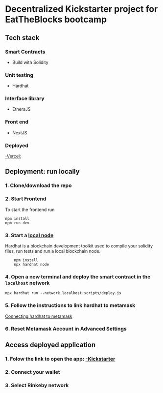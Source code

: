 # Decentralized Kickstarter project for EatTheBlocks bootcamp

## Tech stack

### Smart Contracts

- Build with Solidity

### Unit testing

- Hardhat

### Interface library

- EthersJS

### Front end

- NextJS

### Deployed

[-Vercel:]()

## Deployment: run locally

### 1. Clone/download the repo

### 2. Start Frontend

To start the frontend run

```
npm install
npm run dev
```

### 3. Start a [local node](https://hardhat.org/getting-started/#connecting-a-wallet-or-dapp-to-hardhat-network)

Hardhat is a blockchain development toolkit used to compile your solidity files, run tests and run a local blockchain node.

```
	npm install
	npx hardhat node
```

### 4. Open a new terminal and deploy the smart contract in the `localhost` network

```
npx hardhat run --network localhost scripts/deploy.js
```

### 5. Follow the instructions to link hardhat to metamask

[Connecting hardhat to metamask](https://support.chainstack.com/hc/en-us/articles/4408642503449-Using-MetaMask-with-a-Hardhat-node)

### 6. Reset Metamask Account in Advanced Settings

## Access deployed application

### 1. Folow the link to open the app: [-Kickstarter]()

### 2. Connect your wallet

### 3. Select Rinkeby network

